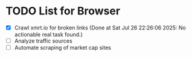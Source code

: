 # TODO List for Browser

- [x] Crawl xmrt.io for broken links  (Done at Sat Jul 26 22:26:06 2025: No actionable real task found.)
- [ ] Analyze traffic sources
- [ ] Automate scraping of market cap sites